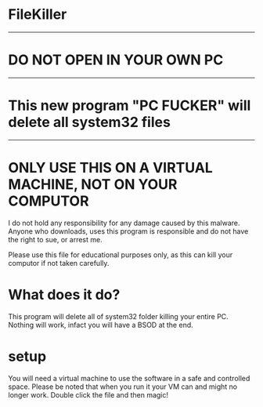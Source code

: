 # FileKiller

-----------------------------------------------
# DO NOT OPEN IN YOUR OWN PC
-----------------------------------------------
# **This new program "PC FUCKER" will delete all system32 files**
-----------------------------------------------
# ONLY USE THIS ON A VIRTUAL MACHINE, NOT ON YOUR COMPUTOR


I do not hold any responsibility for any damage caused by this malware. Anyone who downloads, uses this program
is responsible and do not have the right to sue, or arrest me.

Please use this file for educational purposes only, as this can kill your computor if not taken carefully.

# What does it do?

This program will delete all of system32 folder killing your entire PC. Nothing will work, infact you will have a BSOD at the end.

# setup

You will need a virtual machine to use the software in a safe and controlled space. Please be noted that when you run it your VM can and might no longer work.
Double click the file and then magic!
